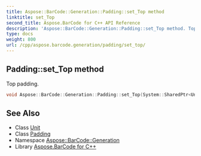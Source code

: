 ```yaml
---
title: Aspose::BarCode::Generation::Padding::set_Top method
linktitle: set_Top
second_title: Aspose.BarCode for C++ API Reference
description: 'Aspose::BarCode::Generation::Padding::set_Top method. Top padding in C++.'
type: docs
weight: 800
url: /cpp/aspose.barcode.generation/padding/set_top/
---
```

## Padding::set_Top method


Top padding.

```cpp
void Aspose::BarCode::Generation::Padding::set_Top(System::SharedPtr<Unit> value)
```

## See Also

* Class [Unit](../../unit/)
* Class [Padding](../)
* Namespace [Aspose::BarCode::Generation](../../)
* Library [Aspose.BarCode for C++](../../../)
